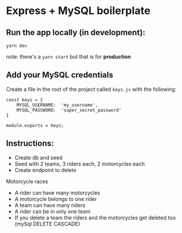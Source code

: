 



# Express + MySQL boilerplate

## Run the app locally (in development):
```
yarn dev
```
note: there's a `yarn start` but that is for **production**

## Add your MySQL credentials
Create a file in the root of the project called `keys.js` with the following:

```
const keys = {
    MYSQL_USERNAME:  'my_username',
    MYSQL_PASSWORD:  'super_secret_password'
}

module.exports = keys;
```

## Instructions:
- Create db and seed
- Seed with 2 teams, 3 riders each, 2 motorcycles each
- Create endpoint to delete

Motorcycle races
- A rider can have many motorcycles
- A motorcycle belongs to one rider
- A team can have many riders
- A rider can be in only one team
- If you delete a team the riders and the motorcycles get deleted too (mySql DELETE CASCADE)